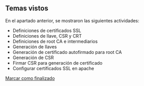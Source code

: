 ## Temas vistos

En el apartado anterior, se mostraron las siguientes actividades:
* Definiciones de certificados SSL
* Definiciones de llave, CSR y CRT
* Definiciones de root CA e intermediarios
* Generación de llaves
* Generación de certificado autofirmado para root CA
* Generación de CSR
* Firmar CSR para generación de certificado
* Configurar certificados SSL en apache


<a onclick="test()" href="https://fx-learning.mgait.services/finish/security-certificates" target="_parent" class="btn primary-btn">Marcar como finalizado</a>
